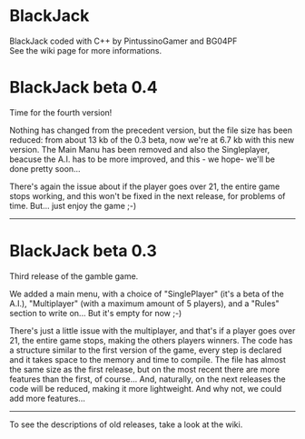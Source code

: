 # BlackJack
BlackJack coded with C++ by PintussinoGamer and BG04PF <br>
See the wiki page for more informations.


# BlackJack beta 0.4
Time for the fourth version!

Nothing has changed from the precedent version, but the file size has been reduced: from about 13 kb of the 0.3 beta, now we're at 6.7 kb with this new version.
The Main Manu has been removed and also the Singleplayer, beacuse the A.I. has to be more improved, and this - we hope- we'll be done pretty soon...

There's again the issue about if the player goes over 21, the entire game stops working, and this won't be fixed in the next release, for problems of time.
But... just enjoy the game ;-)

---------------------------------------------------------------------------------------------------------------------
# BlackJack beta 0.3
Third release of the gamble game.

We added a main menu, with a choice of "SinglePlayer" (it's a beta of the A.I.), "Multiplayer" (with a maximum amount of 5 players), and a "Rules" section to write on... But it's empty for now ;-)

There's just a little issue with the multiplayer, and that's if a player goes over 21, the entire game stops, making the others players winners.
The code has a structure similar to the first version of the game, every step is declared and it takes space to the memory and time to compile.
The file has almost the same size as the first release, but on the most recent there are more features than the first, of course...
And, naturally, on the next releases the code will be reduced, making it more lightweight.
And why not, we could add more features...

-----------------------------------------------------------------------------------------------------------------------

To see the descriptions of old releases, take a look at the wiki.

